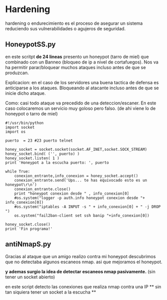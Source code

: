 # Hardening
hardening o endurecimiento es el proceso de asegurar un sistema reduciendo sus vulnerabilidades o agujeros de seguridad.

## HoneypotSS.py
en este scritpt **de 24 lineas** presento un honeypot (tarro de miel) que combinado con un Banneo (bloqueo de ip a nivel de cortafuegos). 
Nos va ha permitir parar/bloquear muchos ataques incluso antes de que se produzcan.

Explicacion: en el caso de los servidores una buena tactica de defensa es anticiparse a los ataques. Bloqueando al atacante incluso antes de que se inicie dicho ataque.

Como: casi todo ataque va precedido de una deteccion/escaner. En este caso colocaremos un servicio muy goloso pero falso. (de ahi viene lo de honeypot o tarro de miel)

```
#!/usr/bin/python
import socket
import os

puerto  = 23 #23 puerto telnet

honey_socket = socket.socket(socket.AF_INET,socket.SOCK_STREAM)
honey_socket.bind( ('', puerto) )
honey_socket.listen( 1 )
print 'Honeypot a la escucha puerto: ', puerto

while True:
    conexion_entrante,info_conexion = honey_socket.accept()
    conexion_entrante.send('Ups... te has equivocado esto es un honeypot\r\n')
    conexion_entrante.close()
    print "honeypot conexion desde " , info_conexion[0]  
    #os.system("logger -p auth.info honeypot conexion desde "+ info_conexion[0])
    #os.system("iptables -A INPUT -s " + info_conexion[0] + " -j DROP ")
    os.system("fail2ban-client set ssh banip "+info_conexion[0])

honey_socket.close()
print 'Fin programa!'

```


## antiNmapS.py
Gracias al ataque que un amigo realizo contra mi honeypot
descubrimos que no detectaba algunos escaneos nmap.
asi que mejoramos el honeypot.

**y ademas surgio la idea de detectar escaneos nmap pasivamente.**
(sin tener un socket abierto)

en este script detecto las conexiones que realiza nmap contra una IP
** sin tan siquiera tener un socket a la escucha **
